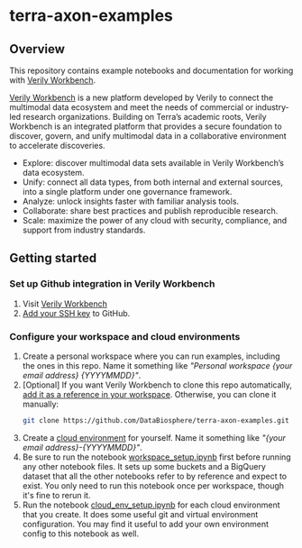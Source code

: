 # terra-axon-examples

## Overview

This repository contains example notebooks and documentation for working with [Verily Workbench](https://verily.com/solutions/terra/).

[Verily Workbench](https://verily.com/solutions/terra/) is a new platform developed by Verily to
connect the multimodal data ecosystem and meet the needs of commercial or industry-led research
organizations. Building on Terra’s academic roots, Verily Workbench is an integrated platform that
provides a secure foundation to discover, govern, and unify multimodal data in a collaborative
environment to accelerate discoveries.

- Explore: discover multimodal data sets available in Verily Workbench’s data ecosystem.
- Unify: connect all data types, from both internal and external sources, into a single platform under one governance framework.
- Analyze: unlock insights faster with familiar analysis tools.
- Collaborate: share best practices and publish reproducible research.
- Scale: maximize the power of any cloud with security, compliance, and support from industry standards.


## Getting started

### Set up Github integration in Verily Workbench

1. Visit [Verily Workbench](https://verily.com/solutions/terra/)
1. [Add your SSH key](https://terra-docs.api.verily.com/docs/how_to_guides/terra_ssh_key_guide/) to GitHub.

### Configure your workspace and cloud environments

1. Create a personal workspace where you can run examples, including the ones in this repo. Name it something like *"Personal workspace {your email address} {YYYYMMDD}"*.
1. [Optional] If you want Verily Workbench to clone this repo automatically, [add it as a reference in your
   workspace](https://terra-docs.api.verily.com/docs/how_to_guides/add_repo_to_ws/). Otherwise, you
   can clone it manually:
   ```sh
   git clone https://github.com/DataBiosphere/terra-axon-examples.git
   ```
1. Create a [cloud environment](https://terra-docs.api.verily.com/docs/reference/glossary/#cloud-environment) for yourself. Name it something like *"{your email address}-{YYYYMMDD}"*.
1. Be sure to run the notebook
   [workspace_setup.ipynb](https://github.com/DataBiosphere/terra-axon-examples/blob/main/workspace_setup.ipynb)
   first before running any other notebook files. It sets up some buckets and a BigQuery dataset
   that all the other notebooks refer to by reference and expect to exist. You only need to run this
   notebook once per workspace, though it's fine to rerun it.
1. Run the notebook
   [cloud_env_setup.ipynb](https://github.com/DataBiosphere/terra-axon-examples/blob/main/cloud_env_setup.ipynb)
   for each cloud environment that you create. It does some useful git and virtual environment
   configuration. You may find it useful to add your own environment config to this notebook as well.
